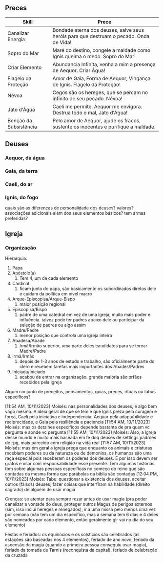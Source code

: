 ## Preces
| Skill                  | Prece                                                                                  |
| ---------------------- | -------------------------------------------------------------------------------------- |
| Canalizar Energia      | Bondade eterna dos deuses, salve seus heróis para que destruam o pecado. Onda de Vida! |
| Sopro do Mar           | Maré do destino, congele a maldade como Ignis queima o medo. Sopro do Mar!             |
| Criar Elemento         | Abundancia Infinita, venha a mim a presença de Aequor. Criar Água!                     |
| Flagelo da Proteção    | Amor de Gaia, Forma de Aequor, Vingança de Ignis. Flagelo da Proteção!                 |
| Névoa                  | Cegos são os hereges, que se percam no infinito de seu pecado. Névoa!                  |
| Jato d'Água            | Caeli me permite, Aequor me envigora. Destrua todo o mal, Jato d'Água!                 |
| Benção da Subsistência | Pelo amor de Aequor, ajude os fracos, sustente os inocentes e purifique a maldade.     | 

## Deuses
### Aequor, da água
### Gaia, da terra
### Caeli, do ar
### Ignis, do fogo

quais são as diferenças de personalidade dos deuses? valores? associações adicionais além dos seus elementos básicos? tem armas preferidas?

## Igreja
### Organização
Hierarquia:
1. Papa
2. Apóstolo(a)
	1. Tem 4, um de cada elemento
3. Cardinal 
	1. ficam junto do papa, são basicamente os subordinados diretos dele e cuidam da política em nível macro
4. Arque-Episcopisa/Arque-Bispo
	1. maior posição regional
5. Episcopisa/Bispo
	1. padre de uma catedral em vez de uma igreja, muito mais poder e influência. talvez pode ter padres abaixo dele ou participar da seleção de padres ou algo assim
6. Madre/Padre 
	1. menor posição que controla uma igreja inteira
7. Abadesa/Abade 
	1. Irmã/Irmão superior, uma parte deles candidatos para se tornar Madre/Padre
8. Irmã/Irmão 
	1. depois de 1-3 anos de estudo e trabalho, são oficialmente parte do clero e recebem tarefas mais importantes dos Abades/Padres
9. Iniciada/Iniciado
	1. acabou de entrar na organização. grande maioria são orfãos recebidos pela igreja

Algum conjunto de preceitos, pensamentos, guias, preces, rituais ou tabus específicos?

[11:54 AM, 10/11/2023] Moisés: nas personalidades dos deuses, é algo bem vago mesmo. A ideia geral de que se tem é que Ignis preza pela coragem e força, Caeli pela iniciativa e independencia, Aequor pela adaptabilidade e reciprocidade, e Gaia pela resiliência e paciencia
[11:54 AM, 10/11/2023] Moisés: mas os detalhes específicos depende bastante de pra quem vc pergunta e aonde vc pergunta
[11:55 AM, 10/11/2023] Moisés: Also, a igreja desse mundo é muito mais baseada em fé doq deuses de settings padrões de rpg, mais parecido com religião na vida real
[11:57 AM, 10/11/2023] Moisés: mas em geral a igreja prega que enquanto os animais e criaturas recebiam poderes ou da natureza ou de demonios, os humanos são uma raça especial pois receberam os poderes dos deuses. E por isso devem ser gratos e usar com responsabilidade esse presente. Tem algumas histórias tbm sobre algumas pessoas específicas no começo do reino que são contadas da mesma forma que parábolas da biblia são contadas
[12:04 PM, 10/11/2023] Moisés: Tabu: questionar a existencia dos deuses, aceitar outros (falsos) deuses, fazer coisas que interfiram na habilidade (direito sagrado) de alguém de usar magia

Crenças: se atentar para sempre rezar antes de usar magia (pra poder canalizar a vontade do deus, proteger outros Magus de perigos externos (sim, isso inclui hereges e renegados), ir a uma missa pelo menos uma vez por semana (não tem um dia específico, mas a semana tem 6 dias e 4 deles são nomeados por cada elemento, então geralmente glr vai no dia do seu elemento)

Festas e feriados: os equinócios e os solstícios são celebrados (as estações são baseadas nos 4 elementos), feriado de ano novo, feriado da ascensão da magia (quando a primeira pessoa conseguiu usar magia), feriado da tomada de Tarnis (reconquista da capital), feriado de celebração da cruzada